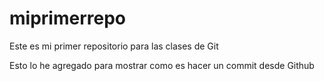 # miprimerrepo
Este es mi primer repositorio para las clases de Git

Esto lo he agregado para mostrar como es hacer un commit desde Github
